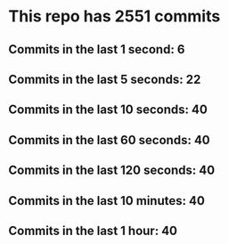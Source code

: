 # This repo has 2551 commits

## Commits in the last 1 second: 6
## Commits in the last 5 seconds: 22
## Commits in the last 10 seconds: 40
## Commits in the last 60 seconds: 40
## Commits in the last 120 seconds: 40
## Commits in the last 10 minutes: 40
## Commits in the last 1 hour: 40
